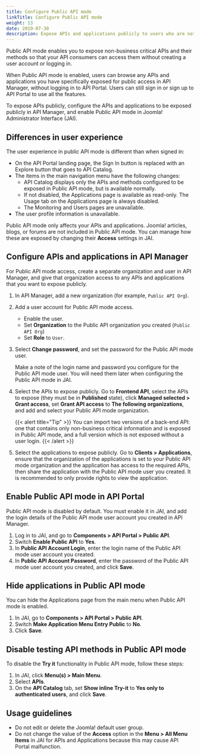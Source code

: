 ```yaml
---
title: Configure Public API mode
linkTitle: Configure Public API mode
weight: 13
date: 2019-07-30
description: Expose APIs and applications publicly to users who are not logged in to your API Portal.
---
```


Public API mode enables you to expose non-business critical APIs and their methods so that your API consumers can access them without creating a user account or logging in.

When Public API mode is enabled, users can browse any APIs and applications you have specifically exposed for public access in API Manager, without logging in to API Portal. Users can still sign in or sign up to API Portal to use all the features.

To expose APIs publicly, configure the APIs and applications to be exposed publicly in API Manager, and enable Public API mode in Joomla! Administrator Interface (JAI).

## Differences in user experience

The user experience in public API mode is different than when signed in:

* On the API Portal landing page, the Sign In button is replaced with an Explore button that goes to API Catalog.
* The items in the main navigation menu have the following changes:
  * API Catalog displays only the APIs and methods configured to be exposed in Public API mode, but is available normally.
  * If not disabled, the Applications page is available as read-only. The Usage tab on the Applications page is always disabled.
  * The Monitoring and Users pages are unavailable.
* The user profile information is unavailable.

Public API mode only affects your APIs and applications. Joomla! articles, blogs, or forums are not included in Public API mode. You can manage how these are exposed by changing their **Access** settings in JAI.

## Configure APIs and applications in API Manager

For Public API mode access, create a separate organization and user in API Manager, and give that organization access to any APIs and applications that you want to expose publicly.

1. In API Manager, add a new organization (for example, `Public API Org`).
1. Add a user account for Public API mode access.

    * Enable the user.
    * Set **Organization** to the Public API organization you created (`Public API Org`)
    * Set **Role** to `User`.

1. Select **Change password**, and set the password for the Public API mode user.

    Make a note of the login name and password you configure for the Public API mode user. You will need them later when configuring the Public API mode in JAI.

1. Select the APIs to expose publicly. Go to **Frontend API**, select the APIs to expose (they must be in **Published** state), click **Managed selected > Grant access**, set **Grant API access** to **The following organizations**, and add and select your Public API mode organization.

    {{< alert title="Tip" >}} You can import two versions of a back-end API: one that contains only non-business critical information and is exposed in Public API mode, and a full version which is not exposed without a user login. {{< /alert >}}

1. Select the applications to expose publicly. Go to **Clients > Applications**, ensure that the organization of the applications is set to your Public API mode organization and the application has access to the required APIs, then share the application with the Public API mode user you created. It is recommended to only provide rights to view the application.

## Enable Public API mode in API Portal

Public API mode is disabled by default. You must enable it in JAI, and add the login details of the Public API mode user account you created in API Manager.

1. Log in to JAI, and go to **Components > API Portal > Public API**.
2. Switch **Enable Public API** to **Yes**.
3. In **Public API Account Login**, enter the login name of the Public API mode user account you created.
4. In **Public API Account Password**, enter the password of the Public API mode user account you created, and click **Save**.

## Hide applications in Public API mode

You can hide the Applications page from the main menu when Public API mode is enabled.

1. In JAI, go to **Components > API Portal > Public API**.
2. Switch **Make Application Menu Entry Public** to **No**.
3. Click **Save**.

## Disable testing API methods in Public API mode

To disable the **Try it** functionality in Public API mode, follow these steps:

1. In JAI, click **Menu(s) > Main Menu**.
2. Select **APIs**.
3. On the **API Catalog** tab, set **Show inline Try-it** to **Yes only to authenticated users**, and click **Save**.

## Usage guidelines

* Do not edit or delete the Joomla! default user group.
* Do not change the value of the **Access** option in the **Menu > All Menu Items** in JAI for APIs and Applications because this may cause API Portal malfunction.
